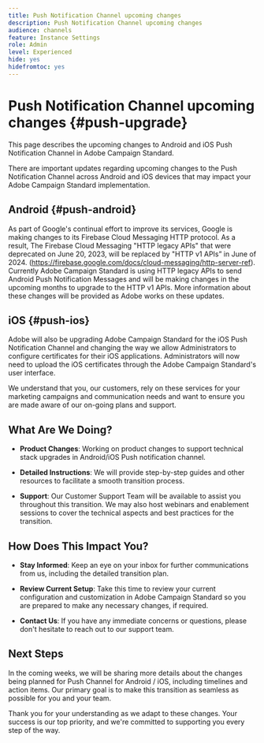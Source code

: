 ```yaml
---
title: Push Notification Channel upcoming changes
description: Push Notification Channel upcoming changes
audience: channels
feature: Instance Settings
role: Admin
level: Experienced
hide: yes
hidefromtoc: yes
---
```

# Push Notification Channel upcoming changes {#push-upgrade}

This page describes the upcoming changes to Android and iOS Push Notification Channel in Adobe Campaign Standard.

There are important updates regarding upcoming changes to the Push Notification Channel across Android and iOS devices that may impact your Adobe Campaign Standard implementation. 

## Android {#push-android}

As part of Google's continual effort to improve its services, Google is making changes to its Firebase Cloud Messaging HTTP protocol. As a result, The Firebase Cloud Messaging "HTTP legacy APIs" that were deprecated on June 20, 2023, will be replaced by "HTTP v1 APIs” in June of 2024. (https://firebase.google.com/docs/cloud-messaging/http-server-ref). Currently Adobe Campaign Standard is using HTTP legacy APIs to send Android Push Notification Messages and will be making changes in the upcoming months to upgrade to the HTTP v1 APIs. More information about these changes will be provided as Adobe works on these updates.  

## iOS {#push-ios}

Adobe will also be upgrading Adobe Campaign Standard for the iOS Push Notification Channel and changing the way we allow Administrators to configure certificates for their iOS applications. Administrators will now need to upload the iOS certificates through the Adobe Campaign Standard's user interface.   

We understand that you, our customers, rely on these services for your marketing campaigns and communication needs and want to ensure you are made aware of our on-going plans and support.  

## What Are We Doing? 

* **Product Changes**: Working on product changes to support technical stack upgrades in Android/iOS Push notification channel. 

* **Detailed Instructions**: We will provide step-by-step guides and other resources to facilitate a smooth transition process. 

* **Support**: Our Customer Support Team will be available to assist you throughout this transition. We may also host webinars and enablement sessions to cover the technical aspects and best practices for the transition. 

## How Does This Impact You? 

* **Stay Informed**: Keep an eye on your inbox for further communications from us, including the detailed transition plan. 

* **Review Current Setup**: Take this time to review your current configuration and customization in Adobe Campaign Standard so you are prepared to make any necessary changes, if required. 

* **Contact Us**: If you have any immediate concerns or questions, please don't hesitate to reach out to our support team. 

## Next Steps 

In the coming weeks, we will be sharing more details about the changes being planned for Push Channel for Android / iOS, including timelines and action items. Our primary goal is to make this transition as seamless as possible for you and your team. 

Thank you for your understanding as we adapt to these changes. Your success is our top priority, and we're committed to supporting you every step of the way. 